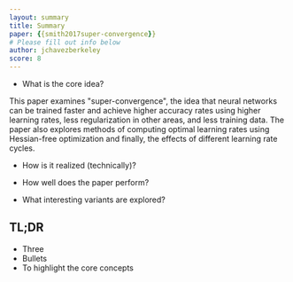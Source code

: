 ```yaml
---
layout: summary
title: Summary
paper: {{smith2017super-convergence}}
# Please fill out info below
author: jchavezberkeley
score: 8
---
```

* What is the core idea?

This paper examines "super-convergence", the idea that neural networks can be trained faster and achieve higher accuracy rates using higher learning rates, less regularization in other areas, and less training data. The paper also explores methods of computing optimal learning rates using Hessian-free optimization and finally, the effects of different learning rate cycles.

* How is it realized (technically)?


* How well does the paper perform?
* What interesting variants are explored?

## TL;DR
* Three
* Bullets
* To highlight the core concepts
